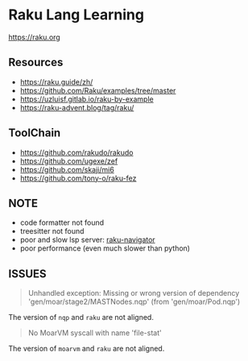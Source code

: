 # Raku Lang Learning

https://raku.org

## Resources

- https://raku.guide/zh/
- https://github.com/Raku/examples/tree/master
- https://uzluisf.gitlab.io/raku-by-example
- https://raku-advent.blog/tag/raku/

## ToolChain

- https://github.com/rakudo/rakudo
- https://github.com/ugexe/zef
- https://github.com/skaji/mi6
- https://github.com/tony-o/raku-fez

## NOTE

- code formatter not found
- treesitter not found
- poor and slow lsp server: [raku-navigator](https://github.com/bscan/RakuNavigator)
- poor performance (even much slower than python)

## ISSUES

> Unhandled exception: Missing or wrong version of dependency 'gen/moar/stage2/MASTNodes.nqp' (from 'gen/moar/Pod.nqp')

The version of `nqp` and `raku` are not aligned.


> No MoarVM syscall with name 'file-stat'

The version of `moarvm` and `raku` are not aligned.
